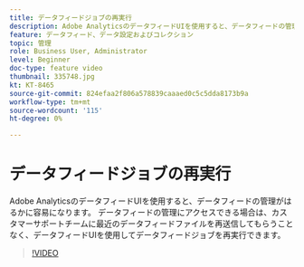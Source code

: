 ```yaml
---
title: データフィードジョブの再実行
description: Adobe AnalyticsのデータフィードUIを使用すると、データフィードの管理がはるかに容易になります。 データフィードの管理にアクセスできる場合は、カスタマーサポートチームに最近のデータフィードファイルを再送信してもらうことなく、データフィードUIを使用してデータフィードジョブを再実行できます。
feature: データフィード、データ設定およびコレクション
topic: 管理
role: Business User, Administrator
level: Beginner
doc-type: feature video
thumbnail: 335748.jpg
kt: KT-8465
source-git-commit: 824efaa2f806a578839caaaed0c5c5dda8173b9a
workflow-type: tm+mt
source-wordcount: '115'
ht-degree: 0%

---
```



# データフィードジョブの再実行

Adobe AnalyticsのデータフィードUIを使用すると、データフィードの管理がはるかに容易になります。 データフィードの管理にアクセスできる場合は、カスタマーサポートチームに最近のデータフィードファイルを再送信してもらうことなく、データフィードUIを使用してデータフィードジョブを再実行できます。


>[!VIDEO](https://video.tv.adobe.com/v/335748/?quality=12&learn=on)
